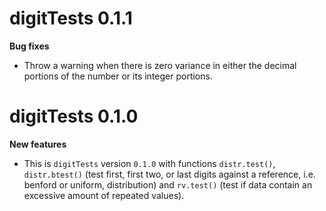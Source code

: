 # digitTests 0.1.1

**Bug fixes**

- Throw a warning when there is zero variance in either the decimal portions of the number or its integer portions.

# digitTests 0.1.0

**New features**

- This is `digitTests` version `0.1.0` with functions `distr.test()`, `distr.btest()` (test first, first two, or last digits against a reference, i.e. benford or uniform, distribution) and `rv.test()` (test if data contain an excessive amount of repeated values).